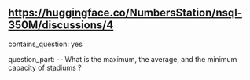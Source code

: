 ## https://huggingface.co/NumbersStation/nsql-350M/discussions/4

contains_question: yes

question_part: -- What is the maximum, the average, and the minimum capacity of stadiums ?